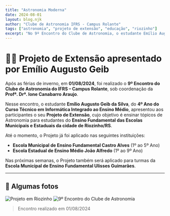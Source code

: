 ```yaml
---
title: "Astronomia Moderna"
date: 2024-08-01
layout: blog.njk
author: "Clube de Astronomia IFRS - Campus Rolante"
tags: ["astronomia", "projeto de extensão", "educação", "riozinho"]
excerpt: "No 9º Encontro do Clube de Astronomia, o estudante Emílio Augusto Geib apresentou seu Projeto de Extensão, levando a Astronomia para escolas de Riozinho/RS."
---
```


# 🧑‍🚀 Projeto de Extensão apresentado por Emílio Augusto Geib

Após as férias de inverno, em **01/08/2024**, foi realizado o
**9º Encontro do Clube de Astronomia do IFRS – Campus Rolante**,
sob coordenação da **Profª. Drª. Ione Canabarro Araujo**.

Nesse encontro, o estudante **Emílio Augusto Geib da Silva**, do **4º Ano do Curso Técnico em Informática Integrado ao Ensino Médio**, apresentou aos participantes o seu **Projeto de Extensão**, cujo objetivo é ensinar tópicos de Astronomia para estudantes do **Ensino Fundamental das Escolas Municipais e Estaduais da cidade de Riozinho/RS**.

Até o momento, o Projeto já foi aplicado nas seguintes instituições:

- **Escola Municipal de Ensino Fundamental Castro Alves** (1º ao 5º Ano)
- **Escola Estadual de Ensino Médio João Alfredo** (1º ao 9º Ano)

Nas próximas semanas, o Projeto também será aplicado para turmas da **Escola Municipal de Ensino Fundamental Ulisses Guimarães**.

---

## 📸 Algumas fotos

<div class="post-gallery">
  <img src="../img/riozinhoescolas.jpg" alt="Projeto em Riozinho">
  <img src="../img/encontroexten.jpg" alt="9º Encontro do Clube de Astronomia">
</div>

> Encontro realizado em 01/08/2024
